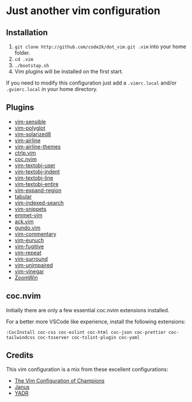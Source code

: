 # Just another vim configuration

## Installation

1. `git clone http://github.com/code2k/dot_vim.git .vim` into your home
   folder.
2. `cd .vim`
3. `./bootstap.sh`
4. Vim plugins will be installed on the first start.

If you need to modify this configuration just add a `.vimrc.local` and/or
`.gvimrc.local` in your home directory.

## Plugins

- [vim-sensible](https://github.com/tpope/vim-sensible)
- [vim-polyglot](https://github.com/sheerun/vim-polyglot)
- [vim-solarized8](https://github.com/lifepillar/vim-solarized8)
- [vim-airline](https://github.com/vim-airline/vim-airline)
- [vim-airline-themes](https://github.com/vim-airline/vim-airline-themes)
- [ctrlp.vim](https://github.com/ctrlpvim/ctrlp.vim)
- [coc.nvim](https://github.com/neoclide/coc.nvim)
- [vim-textobj-user](https://github.com/kana/vim-textobj-user)
- [vim-textobj-indent](https://github.com/kana/vim-textobj-indent)
- [vim-textobj-line](https://github.com/kana/vim-textobj-line)
- [vim-textobj-entire](https://github.com/kana/vim-textobj-entire)
- [vim-expand-region](https://github.com/terryma/vim-expand-region)
- [tabular](https://github.com/godlygeek/tabular)
- [vim-indexed-search](https://github.com/henrik/vim-indexed-search)
- [vim-snippets](https://github.com/honza/vim-snippets)
- [emmet-vim](https://github.com/mattn/emmet-vim)
- [ack.vim](https://github.com/mileszs/ack.vim)
- [gundo.vim](https://github.com/sjl/gundo.vim)
- [vim-commentary](https://github.com/tpope/vim-commentary)
- [vim-eunuch](https://github.com/tpope/vim-eunuch)
- [vim-fugitive](https://github.com/tpope/vim-fugitive)
- [vim-repeat](https://github.com/tpope/vim-repeat)
- [vim-surround](https://github.com/tpope/vim-surround)
- [vim-unimpaired](https://github.com/tpope/vim-unimpaired)
- [vim-vinegar](https://github.com/tpope/vim-vinegar)
- [ZoomWin](https://github.com/vim-scripts/ZoomWin)

## coc.nvim

Initially there are only a few essential coc.nvim extensions installed.

For a better more VSCode like experience, install the following extensions:

```
:CocInstall coc-css coc-eslint coc-html coc-json coc-prettier coc-tailwindcss coc-tsserver coc-tslint-plugin coc-yaml
```

## Credits

This vim configuration is a mix from these excellent configurations:

- [The Vim Configuration of Champions](https://github.com/mutewinter/dot_vim)
- [Janus](https://github.com/carlhuda/janus)
- [YADR](https://github.com/skwp/dotfiles)

